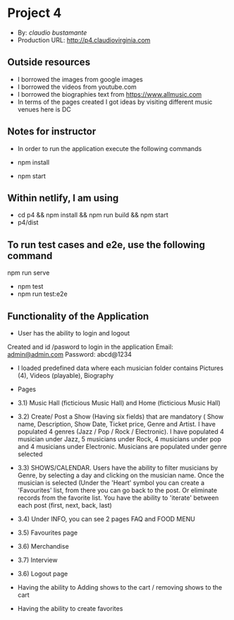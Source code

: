# Project 4
+ By: *claudio bustamante*
+ Production URL: <http://p4.claudiovirginia.com>

## Outside resources
* I borrowed the images from google images
* I borrowed the videos from youtube.com
* I borrowed the biographies text from https://www.allmusic.com
* In terms of the pages created I got ideas by visiting different music venues here is DC


## Notes for instructor
* In order to run the application execute the following commands

* npm install
* npm start

## Within netlify, I am using

* cd p4 && npm install && npm run build && npm start
* p4/dist

## To run test cases and e2e, use the following command

npm run serve
* npm test
* npm run test:e2e


## Functionality of the Application

* User has the ability to login and logout 

Created and id /pasword to login in the application
Email: admin@admin.com
Password: abcd@1234

* I loaded predefined data where each musician folder contains	Pictures (4), Videos (playable), Biography
	
* Pages 

* 3.1) Music Hall (ficticious Music Hall) and Home (ficticious Music Hall)
* 3.2) Create/ Post a Show (Having six fields) that are mandatory ( Show name, Description, Show Date, Ticket price, Genre and Artist.
 I have populated 4 genres (Jazz / Pop / Rock / Electronic). I have populated 4 musician under Jazz, 5 musicians under Rock, 4 musicians under pop and 4 musicians under Electronic.
 Musicians are populated under genre selected
* 3.3) SHOWS/CALENDAR. Users have the ability to filter musicians by Genre, by selecting a day and clicking on the musician name.
 Once the musician is selected (Under the 'Heart' symbol you can create a 'Favourites' list, from there you can go back to the post.
 Or eliminate records from the favorite list. You have the ability to 'iterate' between each post (first, next, back, last)
* 3.4) Under INFO, you can see 2 pages FAQ and FOOD MENU
* 3.5) Favourites page 	
* 3.6) Merchandise
* 3.7) Interview
* 3.6) Logout page

* Having the ability to Adding shows to the cart / removing shows to the cart
* Having the ability to create favorites		  
